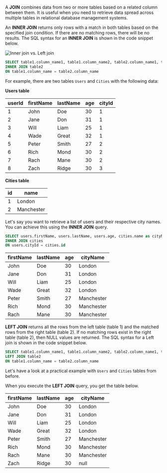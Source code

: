 A **JOIN** combines data from two or more tables based on a related column between them. It is useful when you need to retrieve data spread across multiple tables in relational database management systems.

An **INNER JOIN** returns only rows with a match in both tables based on the specified join condition. If there are no matching rows, there will be no results. The SQL syntax for an **INNER JOIN** is shown in the code snippet below.

![Inner join vs. Left join](https://assets.roadmap.sh/guest/inner-join-vs-left-join-tifdp.png)

```sql
SELECT table1.column_name1, table1.column_name2, table2.column_name1, table2.column_name2 FROM table1
INNER JOIN table2
ON table1.column_name = table2.column_name
```

For example, there are two tables `Users` and `Cities` with the following data:

**Users table**

| userId | firstName | lastName | age | cityId |
| ------ | --------- | -------- | --- | ------ |
| 1      | John      | Doe      | 30  | 1      |
| 2      | Jane      | Don      | 31  | 1      |
| 3      | Will      | Liam     | 25  | 1      |
| 4      | Wade      | Great    | 32  | 1      |
| 5      | Peter     | Smith    | 27  | 2      |
| 6      | Rich      | Mond     | 30  | 2      |
| 7      | Rach      | Mane     | 30  | 2      |
| 8      | Zach      | Ridge    | 30  | 3      |

**Cities table**

| id | name       |
| -- | ---------- |
| 1  | London     |
| 2  | Manchester |

Let's say you want to retrieve a list of users and their respective city names. You can achieve this using the **INNER JOIN** query.

```sql
SELECT users.firstName, users.lastName, users.age, cities.name as cityName FROM users
INNER JOIN cities
ON users.cityId = cities.id
```

| firstName | lastName | age | cityName   |
| --------- | -------- | --- | ---------- |
| John      | Doe      | 30  | London     |
| Jane      | Don      | 31  | London     |
| Will      | Liam     | 25  | London     |
| Wade      | Great    | 32  | London     |
| Peter     | Smith    | 27  | Manchester |
| Rich      | Mond     | 30  | Manchester |
| Rach      | Mane     | 30  | Manchester |

**LEFT JOIN** returns all the rows from the left table (table 1) and the matched rows from the right table (table 2). If no matching rows exist in the right table (table 2), then NULL values are returned. The SQL syntax for a Left join is shown in the code snippet below.

```sql
SELECT table1.column_name1, table1.column_name2, table2.column_name1, table2.column_name2 FROM table1
LEFT JOIN table2
ON table1.column_name = table2.column_name 
```

Let's have a look at a practical example with `Users` and `Cities` tables from before.

When you execute the **LEFT JOIN** query, you get the table below.

| firstName | lastName | age | cityName   |
| --------- | -------- | --- | ---------- |
| John      | Doe      | 30  | London     |
| Jane      | Don      | 31  | London     |
| Will      | Liam     | 25  | London     |
| Wade      | Great    | 32  | London     |
| Peter     | Smith    | 27  | Manchester |
| Rich      | Mond     | 30  | Manchester |
| Rach      | Mane     | 30  | Manchester |
| Zach      | Ridge    | 30  | null       | 